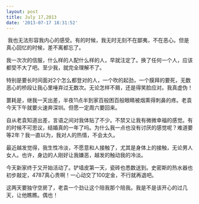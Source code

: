 ```yaml
---
layout: post
title: July 17,2013
date: '2013-07-17 18:31:52'
---
```



 我也无法形容我内心的感受。有的时候，我无时无刻不在鄙夷，不在恶心。但是真心回忆的时候，差不离都忘了。

我一次次的信服，什么样的人配什么样的人，早就注定了。换了任何一个人，应该都受不大了吧。至少我，就完全理解不了。

特别是要长时间面对2个怎么都登对的人，一个吹的起劲，一个膜拜的要死，无数恶心的桥段让我心里唾弃过无数次。无论怎样不屑，还是得笑脸应对。我真虚伪！

噩耗是，继我一天出差，半夜11点半到家百般困百般眼睛被烟熏得刺鼻的疼。老袁今天下午就要火速奔深圳。但愿一定周六要回来。

自从老袁知道出差，言语之间对我体贴了不少。不禁又让我有微微幸福的感觉。有的时候不可思议，结婚真的一年了吗。为什么我一点也没有讨厌的感觉呢？难道要等2年？我一直以为，我对人的热情，不会太久。

最近越发觉得，我生性冷淡，不愿意和人接触了，尤其是身体上的接触，无论男人女人。也许，身边的人刚好让我嫌恶，越发的触动我的冷淡。

今天新家终于又开始活动了。铲墙皮第一天，瓷砖也悉数送到。史密斯的热水器也初步敲定，4787真心贵啊！一心动交了100定金，不行就再退吧。

这两天要独守空房了，老袁一个劲让这个陪我那个陪我。我是不是该开心的过几天，让他瞧瞧。偶也！


